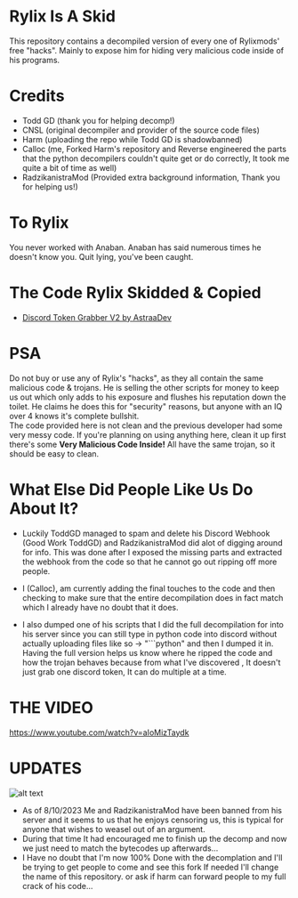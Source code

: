 # Rylix Is A Skid   
This repository contains a decompiled version of every one of Rylixmods' free "hacks". Mainly to expose him for hiding very malicious code inside of his programs.   

# Credits   
- Todd GD (thank you for helping decomp!)   
- CNSL (original decompiler and provider of the source code files)   
- Harm (uploading the repo while Todd GD is shadowbanned)
- Calloc (me, Forked Harm's repository and Reverse engineered the parts that the python decompilers couldn't quite get or do correctly, It took me quite a bit of time as well)
- RadzikanistraMod (Provided extra background information, Thank you for helping us!)

# To Rylix
You never worked with Anaban. Anaban has said numerous times he doesn't know you. Quit lying, you've been caught.   

# The Code Rylix Skidded & Copied
- [Discord Token Grabber V2 by AstraaDev](https://github.com/AstraaDev/Discord-Token-Grabber-V2/blob/main/token_grabber.py)

# PSA
Do not buy or use any of Rylix's "hacks", as they all contain the same malicious code & trojans. He is selling the other scripts for money to keep us out which only adds to his exposure and flushes his reputation down the toilet.
He claims he does this for "security" reasons, but anyone with an IQ over 4 knows it's complete bullshit.   
The code provided here is not clean and the previous developer had some very messy code. 
If you're planning on using anything here, clean it up first there's some __Very Malicious Code Inside!__
All have the same trojan, so it should be easy to clean.

# What Else Did People Like Us Do About It?
- Luckily ToddGD managed to spam and delete his Discord Webhook (Good Work ToddGD) and RadzikanistraMod did alot of digging around for info. This was done after I exposed the missing parts and extracted the webhook from the code so that he cannot go out ripping off more people.
 
- I (Calloc), am currently adding the final touches to the code and then checking to make sure that the entire decompilation does in fact match which I already have no doubt that it does.

- I also dumped one of his scripts that I did the full decompilation for into his server since you can still type in python code into discord without actually uploading files like so -> "```python" and then I dumped it in. Having the full version helps us know where he ripped the code and how the trojan behaves because from what I've discovered , It doesn't just grab one discord token, It can do multiple at a time.

# THE VIDEO
https://www.youtube.com/watch?v=aIoMizTaydk

# UPDATES
 ![alt text](https://media.discordapp.net/attachments/1132386115622543421/1139318968096665711/image.png?width=1025&height=155)
- As of 8/10/2023 Me and RadzikanistraMod have been banned from his server and it seems to us that he enjoys censoring us, this is typical for anyone that wishes to weasel out of an argument.
- During that time It had encouraged me to finish up the decomp and now we just need to match the bytecodes up afterwards...
- I Have no doubt that I'm now 100% Done with the decomplation and I'll be trying to get people to come and see this fork
If needed I'll change the name of this repository. or ask if harm can forward people to my full crack of his code...

